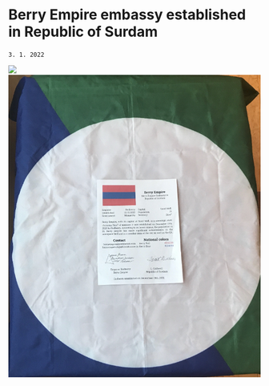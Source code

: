 # Berry Empire embassy established in Republic of Surdam
`3. 1. 2022`

<img src="/images/embassy/surdam.png">
<img src="/images/embassy/surdam_closeup.png">
